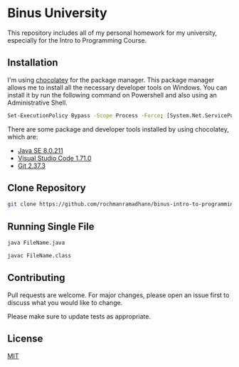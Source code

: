 # Binus University

This repository includes all of my personal homework for my university, especially for the Intro to Programming Course.

## Installation

I'm using [chocolatey](https://chocolatey.org/install) for the package manager. This package manager allows me to install all the necessary developer tools on Windows. You can install it by run the following command on Powershell and also using an Administrative Shell.

```bash
Set-ExecutionPolicy Bypass -Scope Process -Force; [System.Net.ServicePointManager]::SecurityProtocol = [System.Net.ServicePointManager]::SecurityProtocol -bor 3072; iex ((New-Object System.Net.WebClient).DownloadString('https://community.chocolatey.org/install.ps1'))
```

There are some package and developer tools installed by using chocolatey, which are:
- [Java SE 8.0.211](https://community.chocolatey.org/packages/jdk8)
- [Visual Studio Code 1.71.0](https://community.chocolatey.org/packages/vscode)
- [Git 2.37.3](https://community.chocolatey.org/packages/git)

## Clone Repository

```bash
git clone https://github.com/rochmanramadhann/binus-intro-to-programming.git
```

## Running Single File

```bash
java FileName.java

javac FileName.class
```

## Contributing
Pull requests are welcome. For major changes, please open an issue first to discuss what you would like to change.

Please make sure to update tests as appropriate.

## License
[MIT](https://choosealicense.com/licenses/mit/)
